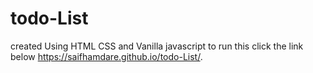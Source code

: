 # todo-List
created Using HTML CSS and Vanilla javascript
to run this click the link below
 https://saifhamdare.github.io/todo-List/.
